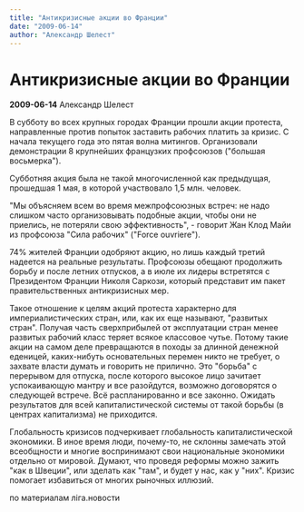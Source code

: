 ```yaml
---
title: "Антикризисные акции во Франции"
date: "2009-06-14"
author: "Александр Шелест"
---
```


# Антикризисные акции во Франции

**2009-06-14** Александр Шелест

В субботу во всех крупных городах Франции прошли акции протеста, направленные против попыток заставить рабочих платить за кризис. С начала текущего года это пятая волна митингов. Организовали демонстрации 8 крупнейших французких профсоюзов ("большая восьмерка").

Субботняя акция была не такой многочисленной как предыдущая, прошедшая 1 мая, в которой участвовало 1,5 млн. человек.

"Мы объясняем всем во время межпрофсоюзных встреч: не надо слишком часто организовывать подобные акции, чтобы они не приелись, не потеряли свою эффективность", - говорит Жан Клод Майи из профсоюза "Сила рабочих" ("Force ouvriere").

74% жителей Франции одобряют акцию, но лишь каждый третий надеется на реальные результаты. Профсоюзы обещают продолжить борьбу и после летних отпусков, а в июле их лидеры встретятся с Президентом Франции Николя Саркози, который представит им пакет правительственных антикризисных мер.

Такое отношение к целям акций протеста характерно для империалистических стран, или, как их еще называют, "развитых стран". Получая часть сверхприбылей от эксплуатации стран менее развитых рабочий класс теряет всякое классовое чутье. Потому такие акции на самом деле превращаются в походы за длинной денежной еденицей, каких-нибуть основательных перемен никто не требует, о захвате власти думать и говорить не прилично. Это "борьба" с перерывом для отпуска, после которого высокое лицо зачитает успокаивающую мантру и все разойдутся, возможно договорятся о следующей встрече. Всё распланированно и все законно. Ожидать результатов для всей капиталистической системы от такой борьбы (в центрах капитализма) не приходится.

Глобальность кризисов подчеркивает глобальность капиталистической экономики. В иное время люди, почему-то, не склонны замечать этой всеобщности и многие воспринимают свои национальные экономики отдельно от мировой. Думают, что проведя реформы можно зажить "как в Швеции", или зделать как "там", и будет у нас, как у "них". Кризис помогает избавиться от многих рыночных иллюзий.

по материалам ліга.новости